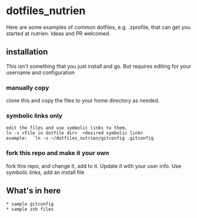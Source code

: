 # dotfiles_nutrien
Here are some examples of common dotfiles, e.g. .zprofile, that can get you started at
nutrien.  Ideas and PR welcomed.

## installation
This isn't something that you just install and go.  But requires editing for your username and configuration


### manually copy
clone this and copy the files to your home directory as needed.

### symbolic links only
    edit the files and use symbolic links to them.
    ln -s <file in dotfile dir>  <desired symbolic link>
    example:  `ln -s ~/dotfiles_nutrien/gitconfig .gitconfig

### fork this repo and make it your own
fork this repo, and change it, add to it.  Update it with your user info.  Use
symbolic links, add an install file

## What's in here
    * sample gitconfig
    * sample zsh files
